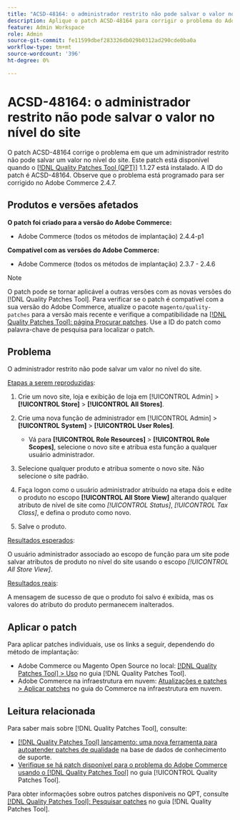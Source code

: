 ```yaml
---
title: "ACSD-48164: o administrador restrito não pode salvar o valor no nível do site"
description: Aplique o patch ACSD-48164 para corrigir o problema do Adobe Commerce em que um administrador restrito não pode salvar um valor no nível do site.
feature: Admin Workspace
role: Admin
source-git-commit: fe11599dbef283326db029b0312ad290cde0ba0a
workflow-type: tm+mt
source-wordcount: '396'
ht-degree: 0%

---
```


# ACSD-48164: o administrador restrito não pode salvar o valor no nível do site

O patch ACSD-48164 corrige o problema em que um administrador restrito não pode salvar um valor no nível do site. Este patch está disponível quando o [[!DNL Quality Patches Tool (QPT)]](https://experienceleague.adobe.com/pt-br/docs/commerce-knowledge-base/kb/announcements/commerce-announcements/magento-quality-patches-released-new-tool-to-self-serve-quality-patches) 1.1.27 está instalado. A ID do patch é ACSD-48164. Observe que o problema está programado para ser corrigido no Adobe Commerce 2.4.7.

## Produtos e versões afetados

**O patch foi criado para a versão do Adobe Commerce:**

* Adobe Commerce (todos os métodos de implantação) 2.4.4-p1

**Compatível com as versões do Adobe Commerce:**

* Adobe Commerce (todos os métodos de implantação) 2.3.7 - 2.4.6

>[!NOTE]
>
>O patch pode se tornar aplicável a outras versões com as novas versões do [!DNL Quality Patches Tool]. Para verificar se o patch é compatível com a sua versão do Adobe Commerce, atualize o pacote `magento/quality-patches` para a versão mais recente e verifique a compatibilidade na [[!DNL Quality Patches Tool]: página Procurar patches](https://experienceleague.adobe.com/tools/commerce-quality-patches/index.html?lang=pt-BR). Use a ID do patch como palavra-chave de pesquisa para localizar o patch.

## Problema

O administrador restrito não pode salvar um valor no nível do site.

<u>Etapas a serem reproduzidas</u>:

1. Crie um novo site, loja e exibição de loja em [!UICONTROL Admin] > **[!UICONTROL Store]** > **[!UICONTROL All Stores]**.
1. Crie uma nova função de administrador em [!UICONTROL Admin] > **[!UICONTROL System]** > **[!UICONTROL User Roles]**.

   * Vá para **[!UICONTROL Role Resources]** > **[!UICONTROL Role Scopes]**, selecione o novo site e atribua esta função a qualquer usuário administrador.

1. Selecione qualquer produto e atribua somente o novo site. Não selecione o site padrão.
1. Faça logon como o usuário administrador atribuído na etapa dois e edite o produto no escopo **[!UICONTROL All Store View]** alterando qualquer atributo de nível de site como *[!UICONTROL Status]*, *[!UICONTROL Tax Class]*, e defina o produto como novo.
1. Salve o produto.

<u>Resultados esperados</u>:

O usuário administrador associado ao escopo de função para um site pode salvar atributos de produto no nível do site usando o escopo *[!UICONTROL All Store View]*.

<u>Resultados reais</u>:

A mensagem de sucesso de que o produto foi salvo é exibida, mas os valores do atributo do produto permanecem inalterados.

## Aplicar o patch

Para aplicar patches individuais, use os links a seguir, dependendo do método de implantação:

* Adobe Commerce ou Magento Open Source no local: [[!DNL Quality Patches Tool] > Uso](/help/tools/quality-patches-tool/usage.md) no guia [!DNL Quality Patches Tool].
* Adobe Commerce na infraestrutura em nuvem: [Atualizações e patches > Aplicar patches](https://experienceleague.adobe.com/docs/commerce-cloud-service/user-guide/develop/upgrade/apply-patches.html?lang=pt-BR) no guia do Commerce na infraestrutura em nuvem.

## Leitura relacionada

Para saber mais sobre [!DNL Quality Patches Tool], consulte:

* [[!DNL Quality Patches Tool] lançamento: uma nova ferramenta para autoatender patches de qualidade](https://experienceleague.adobe.com/pt-br/docs/commerce-knowledge-base/kb/announcements/commerce-announcements/magento-quality-patches-released-new-tool-to-self-serve-quality-patches) na base de dados de conhecimento de suporte.
* [Verifique se há patch disponível para o problema do Adobe Commerce usando o  [!DNL Quality Patches Tool]](/help/tools/quality-patches-tool/patches-available-in-qpt/check-patch-for-magento-issue-with-magento-quality-patches.md) no guia [!UICONTROL Quality Patches Tool].


Para obter informações sobre outros patches disponíveis no QPT, consulte [[!DNL Quality Patches Tool]: Pesquisar patches](https://experienceleague.adobe.com/tools/commerce-quality-patches/index.html?lang=pt-BR) no guia [!DNL Quality Patches Tool].
